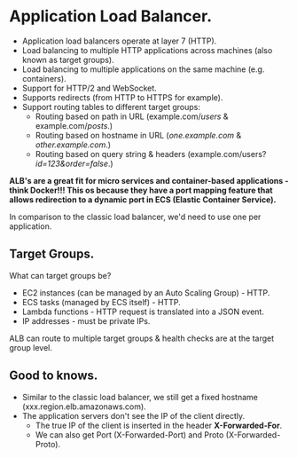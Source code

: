 # **Application Load Balancer.**

* Application load balancers operate at layer 7 (HTTP).
* Load balancing to multiple HTTP applications across machines (also known as target groups).
* Load balancing to multiple applications on the same machine (e.g. containers).
* Support for HTTP/2 and WebSocket.
* Supports redirects (from HTTP to HTTPS for example).
* Support routing tables to different target groups:
    * Routing based on path in URL (example.com/*users* & example.com/*posts*.)
    * Routing based on hostname in URL (*one.example.com* & *other.example.com*.)
    * Routing based on query string & headers (example.com/users?*id=123&order=false*.)

**ALB's are a great fit for micro services and container-based applications - think Docker!!! This os because they have a port mapping feature that allows redirection to a dynamic port in ECS (Elastic Container Service).**

In comparison to the classic load balancer, we'd need to use one per application.

## **Target Groups.**

What can target groups be?

* EC2 instances (can be managed by an Auto Scaling Group) - HTTP.
* ECS tasks (managed by ECS itself) - HTTP.
* Lambda functions - HTTP request is translated into a JSON event.
* IP addresses - must be private IPs.

ALB can route to multiple target groups & health checks are at the target group level.

## **Good to knows.**

* Similar to the classic load balancer, we still get a fixed hostname (xxx.region.elb.amazonaws.com).
* The application servers don't see the IP of the client directly.
    * The true IP of the client is inserted in the header **X-Forwarded-For**.
    * We can also get Port (X-Forwarded-Port) and Proto (X-Forwarded-Proto).